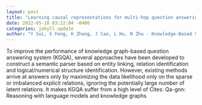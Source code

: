 ```yaml
--- 
layout: post 
title: "Learning causal representations for multi-hop question answering over knowledge graphs" 
date: 2022-05-10 03:22:04 -0400 
categories: jekyll update 
author: "Y Sui, S Feng, H Zhang, J Cao, L Hu, N Zhu - Knowledge-Based Systems, 2022" 
--- 
```

To improve the performance of knowledge graph-based question answering system (KGQA), several approaches have been developed to construct a semantic parser based on entity linking, relation identification and logical/numerical structure identification. However, existing methods arrive at answers only by maximizing the data likelihood only on the sparse or imbalanced explicit relations, ignoring the potentially large number of latent relations. It makes KGQA suffer from a high level of Cites: Qa-gnn: Reasoning with language models and knowledge graphs
